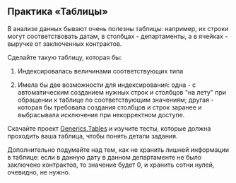 ﻿## Практика «Таблицы»

В анализе данных бывают очень полезны таблицы: например, их строки могут соответствовать датам, в столбцах - департаменты, а в ячейках - выручке от заключенных контрактов.

Сделайте такую таблицу, которая бы:

1. Индексировалась величинами соответствующих типа

2. Имела бы две возможности для индексирования: одна - с автоматическим созданием нужных строк и столбцов "на лету" при обращении к таблице по соответствующим значениям; другая - которая бы требовала создания столбцов и строк заранее и выбрасывала исключение при некорректном доступе.

Скачайте проект [Generics.Tables](https://ulearn.me/Exercise/StudentZip?courseId=cs2&slideId=4fdc50f8-ca3a-4f90-959d-e2c1de50fe69) и изучите тесты, которые должна проходить ваша таблица, чтобы понять детали задания.

Дополнительно подумайте над тем, как не хранить лишней информации в таблице: если в данную дату в данном департаменте не было заключено контрактов, то значение будет 0, и хранить сотни нулей, очевидно, не нужно.